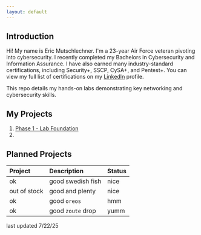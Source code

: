 ```yaml
---
layout: default
---
```


## Introduction

Hi! My name is Eric Mutschlechner. I'm a 23-year Air Force veteran pivoting into cybersecurity. I recently completed my Bachelors in Cybersecurity and Information Assurance. I have also earned many industry-standard certifications, including Security+, SSCP, CySA+, and Pentest+. You can view my full list of certifications on my [LinkedIn](https://www.linkedin.com/in/eric-muts) profile.

This repo details my hands-on labs demonstrating key networking and cybersecurity skills.



## My Projects

1. [Phase 1 - Lab Foundation](./projects/phase_1_lab_foundation/index.md)
2. 

## Planned Projects

| Project        | Description          | Status |
|:-------------|:------------------|:------|
| ok           | good swedish fish | nice  |
| out of stock | good and plenty   | nice  |
| ok           | good `oreos`      | hmm   |
| ok           | good `zoute` drop | yumm  |


last updated 7/22/25
